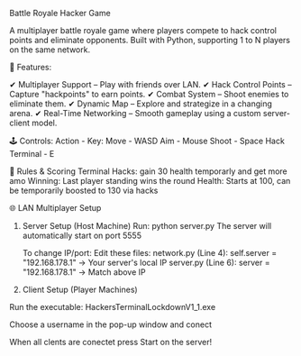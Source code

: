 Battle Royale Hacker Game

A multiplayer battle royale game where players compete to hack control points and eliminate opponents. Built with Python, supporting 1 to N players on the same network.


📌 Features:

✔ Multiplayer Support – Play with friends over LAN.
✔ Hack Control Points – Capture "hackpoints" to earn points.
✔ Combat System – Shoot enemies to eliminate them.
✔ Dynamic Map – Explore and strategize in a changing arena.
✔ Real-Time Networking – Smooth gameplay using a custom server-client model.

🕹️ Controls:
Action - Key:
    Move - WASD
    Aim - Mouse
    Shoot - Space
    Hack Terminal - E

📜 Rules & Scoring
    Terminal Hacks: gain 30 health temporarly and get more amo
    Winning: Last player standing wins the round
    Health: Starts at 100, can be temporarily boosted to 130 via hacks

🌐 LAN Multiplayer Setup
1. Server Setup (Host Machine)
Run:
python server.py
    The server will automatically start on port 5555
   
    To change IP/port: Edit these files:
        network.py (Line 4): self.server = "192.168.178.1" → Your server's local IP
        server.py (Line 6): server = "192.168.178.1" → Match above IP
   
3. Client Setup (Player Machines)

Run the executable:
HackersTerminalLockdownV1_1.exe

Choose a username in the pop-up window and conect

When all clents are conectet press Start on the server!
